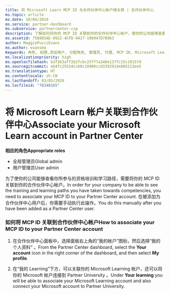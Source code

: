 ```yaml
---
title: 将 Microsoft Learn MCP ID 与合作伙伴中心帐户相关联 | 合作伙伴中心
ms.topic: article
ms.date: 10/04/2019
ms.service: partner-dashboard
ms.subservice: partnercenter-csp
description: 了解如何将你的 MCP ID 关联到你的合作伙伴中心帐户，使你的公司能够查看你所参与的资格培训和学习路径。
ms.assetid: 75D805AE-9922-4CFD-9427-196047D70963
author: MaggiePucciEvans
ms.author: evansma
Keywords: 角色, 权限,添加用户, 分配角色, 管理员, 代理, MCP ID, Microsoft Learn
ms.localizationpriority: high
ms.openlocfilehash: b3f263aff2b2fcbc25ff7a348e137fc15c10157d
ms.sourcegitcommit: eb4fc25524cc68c10906ccd3392914e805213ee5
ms.translationtype: HT
ms.contentlocale: zh-CN
ms.lasthandoff: 03/05/2020
ms.locfileid: "78340165"
---
```

# <a name="associate-your-microsoft-learn-account-in-partner-center"></a><span data-ttu-id="3842b-104">将 Microsoft Learn 帐户关联到合作伙伴中心</span><span class="sxs-lookup"><span data-stu-id="3842b-104">Associate your Microsoft Learn account in Partner Center</span></span>

<span data-ttu-id="3842b-105">**相应的角色**</span><span class="sxs-lookup"><span data-stu-id="3842b-105">**Appropriate roles**</span></span>
-   <span data-ttu-id="3842b-106">全局管理员</span><span class="sxs-lookup"><span data-stu-id="3842b-106">Global admin</span></span>
-   <span data-ttu-id="3842b-107">用户管理员</span><span class="sxs-lookup"><span data-stu-id="3842b-107">User admin</span></span>

<span data-ttu-id="3842b-108">为了使你的公司能够查看你所参与的资格培训和学习路径，需要将你的 MCP ID 关联到你的合作伙伴中心帐户。</span><span class="sxs-lookup"><span data-stu-id="3842b-108">In order for your company to be able to see the training and learning paths you have taken towards competencies, you need to associate your MCP ID to your Partner Center account.</span></span> <span data-ttu-id="3842b-109">在被添加为合作伙伴中心用户后，你需要手动执行此操作。</span><span class="sxs-lookup"><span data-stu-id="3842b-109">You do this manually after you have been added as a Partner Center user.</span></span>

### <a name="how-to-associate-your-mcp-id-to-your-partner-center-account"></a><span data-ttu-id="3842b-110">如何将 MCP ID 关联到合作伙伴中心帐户</span><span class="sxs-lookup"><span data-stu-id="3842b-110">How to associate your MCP ID to your Partner Center account</span></span>

1. <span data-ttu-id="3842b-111">在合作伙伴中心面板中，选择面板右上角的“我的帐户”图标，然后选择“我的个人资料”   。</span><span class="sxs-lookup"><span data-stu-id="3842b-111">From the Partner Center dashboard, select the **Your account** icon in the right corner of the dashboard, and then select **My profile**.</span></span>

2. <span data-ttu-id="3842b-112">在“我的 Learning”下方，可以关联你的 Microsoft Learning 帐户，还可以将你的 Microsoft 帐户连接到 Partner University  。</span><span class="sxs-lookup"><span data-stu-id="3842b-112">Under **Your learning** you will be able to associate your Microsoft Learning account and also connect your Microsoft account to Partner University.</span></span>
